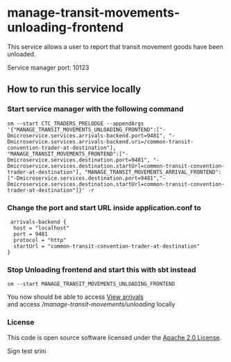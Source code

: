 
# manage-transit-movements-unloading-frontend

This service allows a user to report that transit movement goods have been unloaded.

Service manager port: 10123

## How to run this service locally

### Start service manager with the following command
    sm --start CTC_TRADERS_PRELODGE --appendArgs '{"MANAGE_TRANSIT_MOVEMENTS_UNLOADING_FRONTEND":["-Dmicroservice.services.arrivals-backend.port=9481", "-Dmicroservice.services.arrivals-backend.uri=/common-transit-convention-trader-at-destination"], "MANAGE_TRANSIT_MOVEMENTS_FRONTEND":["-Dmicroservice.services.destination.port=9481", "-Dmicroservice.services.destination.startUrl=common-transit-convention-trader-at-destination"], "MANAGE_TRANSIT_MOVEMENTS_ARRIVAL_FRONTEND":["-Dmicroservice.services.destination.port=9481","-Dmicroservice.services.destination.startUrl=common-transit-convention-trader-at-destination"]}' -r

### Change the port and start URL inside application.conf to
     arrivals-backend {
      host = "localhost"
      port = 9481
      protocol = "http"
      startUrl = "common-transit-convention-trader-at-destination"
    }
    

### Stop Unloading frontend and start this with sbt instead
    sm --start MANAGE_TRANSIT_MOVEMENTS_UNLOADING_FRONTEND

You now should be able to access [View arrivals]("http://localhost:9485/manage-transit-movements/view-arrivals")  
and access */manage-transit-movements/unloading* locally
    
### License

This code is open source software licensed under the [Apache 2.0 License]("http://www.apache.org/licenses/LICENSE-2.0.html").


Sign test srini
